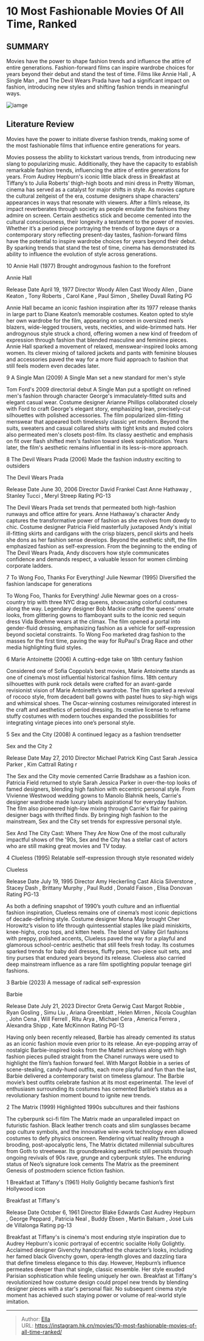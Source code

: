 # 10 Most Fashionable Movies Of All Time, Ranked


## SUMMARY 


 Movies have the power to shape fashion trends and influence the attire of entire generations. 
 Fashion-forward films can inspire wardrobe choices for years beyond their debut and stand the test of time. 
 Films like 
Annie Hall
, 
A Single Man
, and 
The Devil Wears Prada
 have had a significant impact on fashion, introducing new styles and shifting fashion trends in meaningful ways. 

![iamge](https://static1.srcdn.com/wordpress/wp-content/uploads/2024/01/10mostfashionable_movies.jpg)

## Literature Review

Movies have the power to initiate diverse fashion trends, making some of the most fashionable films that influence entire generations for years.





Movies possess the ability to kickstart various trends, from introducing new slang to popularizing music. Additionally, they have the capacity to establish remarkable fashion trends, influencing the attire of entire generations for years. From Audrey Hepburn&#39;s iconic little black dress in Breakfast at Tiffany’s to Julia Roberts’ thigh-high boots and mini dress in Pretty Woman, cinema has served as a catalyst for major shifts in style. As movies capture the cultural zeitgeist of the era, costume designers shape characters’ appearances in ways that resonate with viewers.
After a film’s release, its impact reverberates through society as people emulate the fashions they admire on screen. Certain aesthetics stick and become cemented into the cultural consciousness, their longevity a testament to the power of movies. Whether it’s a period piece portraying the trends of bygone days or a contemporary story reflecting present-day tastes, fashion-forward films have the potential to inspire wardrobe choices for years beyond their debut. By sparking trends that stand the test of time, cinema has demonstrated its ability to influence the evolution of style across generations.









 








 10  Annie Hall (1977) 
Brought androgynous fashion to the forefront
        

  Annie Hall  


  Release Date    April 19, 1977     Director    Woody Allen     Cast    Woody Allen , Diane Keaton , Tony Roberts , Carol Kane , Paul Simon , Shelley Duvall     Rating    PG    


Annie Hall became an iconic fashion inspiration after its 1977 release thanks in large part to Diane Keaton’s memorable costumes. Keaton opted to style her own wardrobe for the film, appearing on screen in oversized men’s blazers, wide-legged trousers, vests, neckties, and wide-brimmed hats. Her androgynous style struck a chord, offering women a new kind of freedom of expression through fashion that blended masculine and feminine pieces. Annie Hall sparked a movement of relaxed, menswear-inspired looks among women. Its clever mixing of tailored jackets and pants with feminine blouses and accessories paved the way for a more fluid approach to fashion that still feels modern even decades later.





 9  A Single Man (2009) 
A Single Man set a new standard for men&#39;s style
        

Tom Ford&#39;s 2009 directorial debut A Single Man put a spotlight on refined men&#39;s fashion through character George&#39;s immaculately-fitted suits and elegant casual wear. Costume designer Arianne Phillips collaborated closely with Ford to craft George&#39;s elegant story, emphasizing lean, precisely-cut silhouettes with polished accessories. The film popularized slim-fitting menswear that appeared both timelessly classic yet modern. Beyond the suits, sweaters and casual collared shirts with tight knits and muted colors also permeated men&#39;s closets post-film. Its classy aesthetic and emphasis on fit over flash shifted men&#39;s fashion toward sleek sophistication. Years later, the film&#39;s aesthetic remains influential in its less-is-more approach.





 8  The Devil Wears Prada (2006) 
Made the fashion industry exciting to outsiders


 







  The Devil Wears Prada  


  Release Date    June 30, 2006     Director    David Frankel     Cast    Anne Hathaway , Stanley Tucci , Meryl Streep     Rating    PG-13    


The Devil Wears Prada set trends that permeated both high-fashion runways and office attire for years. Anne Hathaway&#39;s character Andy captures the transformative power of fashion as she evolves from dowdy to chic. Costume designer Patricia Field masterfully juxtaposed Andy&#39;s initial ill-fitting skirts and cardigans with the crisp blazers, pencil skirts and heels she dons as her fashion sense develops. Beyond the aesthetic shift, the film emphasized fashion as self-expression. From the beginning to the ending of The Devil Wears Prada, Andy discovers how style communicates confidence and demands respect, a valuable lesson for women climbing corporate ladders.





 7  To Wong Foo, Thanks For Everything! Julie Newmar (1995) 
Diversified the fashion landscape for generations


 







To Wong Foo, Thanks for Everything! Julie Newmar goes on a cross-country trip with three NYC drag queens, showcasing colorful costumes along the way. Legendary designer Bob Mackie crafted the queens&#39; ornate looks, from glittering gowns to flamboyant suits to the iconic red sequin dress Vida Boehme wears at the climax. The film opened a portal into gender-fluid dressing, emphasizing fashion as a vehicle for self-expression beyond societal constraints. To Wong Foo marketed drag fashion to the masses for the first time, paving the way for RuPaul&#39;s Drag Race and other media highlighting fluid styles.





 6  Marie Antoinette (2006) 
A cutting-edge take on 18th century fashion
        

Considered one of Sofia Coppola’s best movies, Marie Antoinette stands as one of cinema’s most influential historical fashion films. 18th century silhouettes with punk rock details were crafted for an avant-garde revisionist vision of Marie Antoinette’s wardrobe. The film sparked a revival of rococo style, from decadent ball gowns with pastel hues to sky-high wigs and whimsical shoes. The Oscar-winning costumes reinvigorated interest in the craft and aesthetics of period dressing. Its creative license to reframe stuffy costumes with modern touches expanded the possibilities for integrating vintage pieces into one’s personal style.





 5  Sex and the City (2008) 
A continued legacy as a fashion trendsetter
        

  Sex and the City 2  


  Release Date    May 27, 2010     Director    Michael Patrick King     Cast    Sarah Jessica Parker , Kim Cattrall     Rating    r    


The Sex and the City movie cemented Carrie Bradshaw as a fashion icon. Patricia Field returned to style Sarah Jessica Parker in over-the-top looks of famed designers, blending high fashion with eccentric personal style. From Vivienne Westwood wedding gowns to Manolo Blahnik heels, Carrie&#39;s designer wardrobe made luxury labels aspirational for everyday fashion. The film also pioneered high-low mixing through Carrie&#39;s flair for pairing designer bags with thrifted finds. By bringing high fashion to the mainstream, Sex and the City set trends for expressive personal style.
            
 
 Sex And The City Cast: Where They Are Now 
One of the most culturally impactful shows of the &#39;90s, Sex and the City has a stellar cast of actors who are still making great movies and TV today.








 4  Clueless (1995) 
Relatable self-expression through style resonated widely
        

  Clueless  


  Release Date    July 19, 1995     Director    Amy Heckerling     Cast    Alicia Silverstone , Stacey Dash , Brittany Murphy , Paul Rudd , Donald Faison , Elisa Donovan     Rating    PG-13    


As both a defining snapshot of 1990’s youth culture and an influential fashion inspiration, Clueless remains one of cinema’s most iconic depictions of decade-defining style. Costume designer Mona May brought Cher Horowitz’s vision to life through quintessential staples like plaid miniskirts, knee-highs, crop tops, and kitten heels. The blend of Valley Girl fashions with preppy, polished accents, Clueless paved the way for a playful and glamorous school-centric aesthetic that still feels fresh today. Its costumes sparked trends for baby doll dresses, fluffy pens, two-piece suit sets, and tiny purses that endured years beyond its release. Clueless also carried deep mainstream influence as a rare film spotlighting popular teenage girl fashions.





 3  Barbie (2023) 
A message of radical self-expression


 







  Barbie  


  Release Date    July 21, 2023     Director    Greta Gerwig     Cast    Margot Robbie , Ryan Gosling , Simu Liu , Ariana Greenblatt , Helen Mirren , Nicola Coughlan , John Cena , Will Ferrell , Ritu Arya , Michael Cera , America Ferrera , Alexandra Shipp , Kate McKinnon     Rating    PG-13    


Having only been recently released, Barbie has already cemented its status as an iconic fashion movie even prior to its release. An eye-popping array of nostalgic Barbie-inspired looks from the Mattel archives along with high fashion pieces pulled straight from the Chanel runways were used to highlight the film’s fashion forward feel. With Margot Robbie in a series of scene-stealing, candy-hued outfits, each more playful and fun than the last, Barbie delivered a contemporary twist on timeless glamour. The Barbie movie’s best outfits celebrate fashion at its most experimental. The level of enthusiasm surrounding its costumes has cemented Barbie’s status as a revolutionary fashion moment bound to ignite new trends.





 2  The Matrix (1999) 
Highlighted 1990s subcultures and their fashions
        

The cyberpunk sci-fi film The Matrix made an unparalleled impact on futuristic fashion. Black leather trench coats and slim sunglasses became pop culture symbols, and the innovative wire-work technology even allowed costumes to defy physics onscreen. Rendering virtual reality through a brooding, post-apocalyptic lens, The Matrix dictated millennial subcultures from Goth to streetwear. Its groundbreaking aesthetic still persists through ongoing revivals of 90s rave, grunge and cyberpunk styles. The enduring status of Neo’s signature look cements The Matrix as the preeminent Genesis of postmodern science fiction fashion.





 1  Breakfast at Tiffany&#39;s (1961) 
Holly Golightly became fashion’s first Hollywood icon
        

  Breakfast at Tiffany&#39;s  


  Release Date    October 6, 1961     Director    Blake Edwards     Cast    Audrey Hepburn , George Peppard , Patricia Neal , Buddy Ebsen , Martin Balsam , José Luis de Villalonga     Rating    pg-13    


Breakfast at Tiffany&#39;s is cinema&#39;s most enduring style inspiration due to Audrey Hepburn&#39;s iconic portrayal of eccentric socialite Holly Golightly. Acclaimed designer Givenchy handcrafted the character’s looks, including her famed black Givenchy gown, opera-length gloves and dazzling tiara that define timeless elegance to this day. However, Hepburn’s influence permeates deeper than that single, classic ensemble. Her style exuded Parisian sophistication while feeling uniquely her own. Breakfast at Tiffany&#39;s revolutionized how costume design could propel new trends by blending designer pieces with a star&#39;s personal flair. No subsequent cinema style moment has achieved such staying power or volume of real-world style imitation. 

---

> Author: [Ella](https://instagram.hk.cn/)  
> URL: https://instagram.hk.cn/movies/10-most-fashionable-movies-of-all-time-ranked/  

